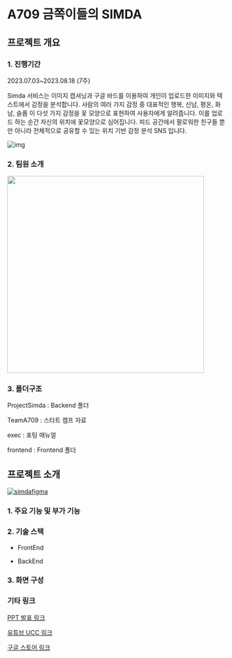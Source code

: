 # A709 금쪽이들의 SIMDA
## 프로젝트 개요
### 1. 진행기간
2023.07.03~2023.08.18 (7주)


 Simda 서비스는 이미지 캡셔닝과 구글 바드를 이용하여 개인이 업로드한 이미지와 텍스트에서 감정을 분석합니다. 사람의 여러 가지 감정 중 대표적인 행복, 신남, 평온, 화남, 슬픔 이 다섯 가지 감정을 꽃 모양으로 표현하여  사용자에게 알려줍니다. 이를 업로드 하는 순간 자신의 위치에 꽃모양으로 심어집니다. 피드 공간에서 팔로워한 친구들 뿐만 아니라 전체적으로 공유할 수 있는 위치 기반 감정 분석 SNS 입니다.

![img](/uploads/e5f1f09f57dee9581bd3b75f421d6e8b/img.gif)

### 2. 팀원 소개
<img src = "https://github.com/GoldenChildren/Simda/assets/122460802/259cd89a-9830-4c01-a9c5-4ae888cdc17b" width="450">

### 3. 폴더구조
ProjectSimda : Backend 폴더

TeamA709 : 스타트 캠프 자료

exec : 포팅 매뉴얼

frontend : Frontend 폴더 

## 프로젝트 소개
[![simdafigma](https://github.com/GoldenChildren/Simda/assets/122460802/de619e2a-7a0b-43d9-8fe0-07b2676c0c48)](https://www.figma.com/file/igLEfKOzK9Lbuq1UnitkYK/%EC%8B%AC%EB%8B%A4?type=design&node-id=0-1&mode=design)

### 1. 주요 기능 및 부가 기능


### 2. 기술 스택 
+ FrontEnd

+ BackEnd

### 3. 화면 구성



### 기타 링크
[PPT 발표 링크](https://www.canva.com/design/DAFrwICNf5A/kD4WbLgilbaFHOxD8VQ5-g/view?utm_content=DAFrwICNf5A&utm_campaign=designshare&utm_medium=link&utm_source=publishsharelink)

[유튜브 UCC 링크](https://www.youtube.com/watch?v=chIZHW4fDa0&feature=youtu.be)

[구글 스토어 링크](https://play.google.com/store/apps/details?id=com.ssafy.simda.simda)
